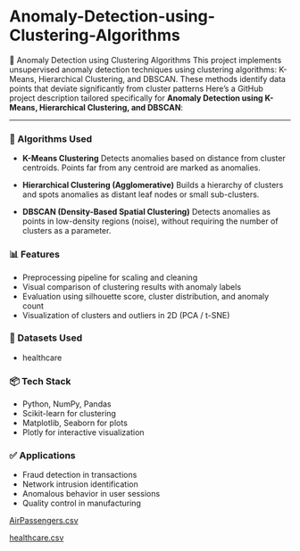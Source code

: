 # Anomaly-Detection-using-Clustering-Algorithms
🚨 Anomaly Detection using Clustering Algorithms This project implements unsupervised anomaly detection techniques using clustering algorithms: K-Means, Hierarchical Clustering, and DBSCAN. These methods identify data points that deviate significantly from cluster patterns
Here’s a GitHub project description tailored specifically for **Anomaly Detection using K-Means, Hierarchical Clustering, and DBSCAN**:

---
### 🧠 Algorithms Used

* **K-Means Clustering**
  Detects anomalies based on distance from cluster centroids. Points far from any centroid are marked as anomalies.

* **Hierarchical Clustering (Agglomerative)**
  Builds a hierarchy of clusters and spots anomalies as distant leaf nodes or small sub-clusters.

* **DBSCAN (Density-Based Spatial Clustering)**
  Detects anomalies as points in low-density regions (noise), without requiring the number of clusters as a parameter.

### 📊 Features

* Preprocessing pipeline for scaling and cleaning
* Visual comparison of clustering results with anomaly labels
* Evaluation using silhouette score, cluster distribution, and anomaly count
* Visualization of clusters and outliers in 2D (PCA / t-SNE)

### 📂 Datasets Used

* healthcare

### 📦 Tech Stack

* Python, NumPy, Pandas
* Scikit-learn for clustering
* Matplotlib, Seaborn for plots
* Plotly for interactive visualization

### ✅ Applications

* Fraud detection in transactions
* Network intrusion identification
* Anomalous behavior in user sessions
* Quality control in manufacturing

[AirPassengers.csv](https://github.com/user-attachments/files/21495440/AirPassengers.csv)

[healthcare.csv](https://github.com/user-attachments/files/21495438/healthcare.csv)
